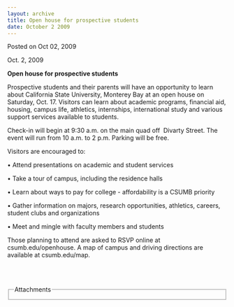 ```yaml
---
layout: archive
title: Open house for prospective students
date: October 2 2009
---
```





<span class="date">Posted on Oct 02, 2009    </span>
<p>Oct. 2, 2009</p>
<strong>Open house for prospective students</strong>
<p>Prospective students and their parents will have an opportunity
to learn about California State University, Monterey Bay at an open
house on Saturday, Oct. 17. Visitors can learn about academic
programs, financial aid, housing, campus life, athletics,
internships, international study and various support services
available to students.</p>
<p>Check-in will begin at 9:30 a.m. on the main quad off&#xA0;
Divarty Street. The event will run from 10 a.m. to 2 p.m. Parking
will be free.</p>
<p>Visitors are encouraged to:</p>
<p>&#x2022; Attend presentations on academic and student services</p>
<p>&#x2022; Take a tour of campus, including the residence halls</p>
<p>&#x2022; Learn about ways to pay for college - affordability is a CSUMB
priority</p>
<p>&#x2022; Gather information on majors, research opportunities,
athletics, careers, student clubs and organizations</p>
<p>&#x2022; Meet and mingle with faculty members and students</p>
<p>Those planning to attend are asked to RSVP online at
csumb.edu/openhouse. A map of campus and driving directions are
available at csumb.edu/map.</p>
<p>&#xA0;</p>
<br>
<fieldset class="fieldgroup group-attachments">
<legend>Attachments</legend>
<div class="field field-type-emvideo field-field-attach-video">
<div class="field-items">
<div class="field-item odd">
<div class="emvideo emvideo-video emvideo-"/>
</div>
</div>
</div>
</fieldset>
</br>




